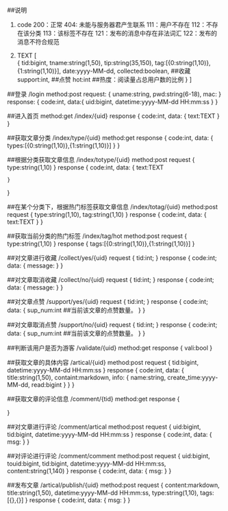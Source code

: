 ##说明
1. code
    200：正常
    404: 未能与服务器君产生联系
    111：用户不存在
    112：不存在该分类
    113：该标签不存在
    121：发布的消息中存在非法词汇
    122：发布的消息不符合规范

2. TEXT
        [    
             {
                tid:bigint,
                tname:string(1,50),
                tip:string(35,150),
                tag:[{0:string(1,10)},{1:string(1,10)}],
                date:yyyy-MM-dd,
                collected:boolean,   ##收藏
                support:int,    ##点赞
                hot:int     ##热度：阅读量占总用户数的比例
             } 
        ]


##登录
/login  method:post
request:
{
    uname:string,
    pwd:string(6-18),
    mac:
}
response:
{
    code:int,
    data:{
        uid:bigint,
        datetime:yyyy-MM-dd HH:mm:ss
    }
}

##进入首页 method:get
/index/{uid}
response
{
    code:int,
    data:
    {
        text:TEXT
    }
}

##获取文章分类
/index/type/{uid}   method:get
response
{
    code:int,
    data:
    {
        types:[{0:string(1,10)},{1:string(1,10)}]
    }
}

##根据分类获取文章信息
/index/totype/{uid}   method:post
request
{
    type:string(1,10)
}
response
{
    code:int,
    data:
    {
        text:TEXT
       
    }
}

##在某个分类下，根据热门标签获取文章信息
/index/totag/{uid}   method:post
request
{
    type:string(1,10),
    tag:string(1,10)
}
response
{
    code:int,
    data:
    {
        text:TEXT
    }
}

##获取当前分类的热门标签
/index/tag/hot  method:post
request
{
    type:string(1,10)
}
response
{
    tags:[{0:string(1,10)},{1:string(1,10)}]
}

##对文章进行收藏
/collect/yes/{uid}
request
{
    tid:int;
}
response
{
    code:int;
    data:
    {
        message:
    }
}

##对文章取消收藏
/collect/no/{uid}
request
{
    tid:int;
}
response
{
    code:int;
    data:
    {
        message:
    }
}

##对文章点赞
/support/yes/{uid}
request
{
    tid:int;
}
response
{
    code:int;
    data:
    {
        sup_num:int   ##当前该文章的点赞数量。
    }
}

##对文章取消点赞
/support/no/{uid}
request
{
    tid:int;
}
response
{
    code:int;
    data:
    {
        sup_num:int   ##当前该文章的点赞数量。
    }
}

##判断该用户是否为游客
/validate/{uid}  method:get
response
{
    vali:bool
}

##获取文章的具体内容
/artical/{uid}  method:post
request
{
    tid:bigint,
    datetime:yyyy-MM-dd HH:mm:ss
}
response
{
    code:int,
    data:
    {
        title:string(1,50),
        containt:markdown,
        info:
        {
            name:string,
            create_time:yyyy-MM-dd,
            read:bigint
        }
    }
}


##获取文章的评论信息
/comment/{tid}  method:get
response
{

}

##对文章进行评论
/comment/artical   method:post
request
{
    uid:bigint,
    tid:bigint,
    datetime:yyyy-MM-dd HH:mm:ss
}
response
{
    code:int,
    data:
    {
        msg:
    }
}

##对评论进行评论
/comment/comment   method:post
request
{
    uid:bigint,
    touid:bigint,
    tid:bigint,
    datetime:yyyy-MM-dd HH:mm:ss,
    content:string(1,140)
}
response
{
    code:int,
    data:
    {
        msg:
    }
}

##发布文章
/artical/publish/{uid}   method:post
request
{
    content:markdown,
    title:string(1,50),
    datetime:yyyy-MM-dd HH:mm:ss,
    type:string(1,10),
    tags:[{},{}]
}
response
{
    code:int,
    data:
    {
        msg:
    }
}